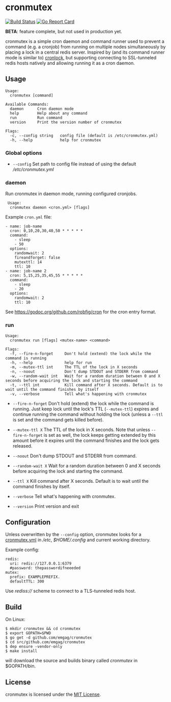 # cronmutex

[![Build Status](https://travis-ci.org/emgag/cronmutex.svg?branch=master)](https://travis-ci.org/emgag/cronmutex)
[![Go Report Card](https://goreportcard.com/badge/github.com/emgag/cronmutex)](https://goreportcard.com/report/github.com/emgag/cronmutex)

**BETA**: feature complete, but not used in production yet.

cronmutex is a simple cron daemon and command runner used to prevent a command (e.g. a cronjob) from running on multiple nodes simultaneously by placing a lock in a central redis server. Inspired by (and its command runner mode is similar to) [cronlock](https://github.com/kvz/cronlock), but supporting connecting to SSL-tunneled redis hosts natively and allowing running it as a cron daemon.

## Usage

```
Usage:
  cronmutex [command]

Available Commands:
  daemon      Cron daemon mode
  help        Help about any command
  run         Run command
  version     Print the version number of cronmutex

Flags:
  -c, --config string   config file (default is /etc/cronmutex.yml)
  -h, --help            help for cronmutex
```

### Global options

* `--config` Set path to config file instead of using the default */etc/cronmutex.yml*

### daemon 

Run cronmutex in daemon mode, running configured cronjobs.

```
 Usage:
  cronmutex daemon <cron.yml> [flags]
```

Example `cron.yml` file:

```
- name: job-name
  cron: 0,10,20,30,40,50 * * * * *
  command:
    - sleep
    - 50
  options:
    randomwait: 2
    fireandforget: false
    mutexttl: 14
    ttl: 10
- name: job-name 2
  cron: 5,15,25,35,45,55 * * * * *
  command:
    - sleep
    - 20
  options:
    randomwait: 2
    ttl: 10
```

See https://godoc.org/github.com/robfig/cron for the cron entry format.

### run 

```
Usage:
  cronmutex run [flags] <mutex-name> <command>

Flags:
  -f, --fire-n-forget     Don't hold (extend) the lock while the command is running
  -h, --help              help for run
  -m, --mutex-ttl int     The TTL of the lock in X seconds
  -n, --noout             Don't dump STDOUT and STDERR from command
  -w, --random-wait int   Wait for a random duration between 0 and X seconds before acquiring the lock and starting the command
  -t, --ttl int           Kill command after X seconds. Default is to wait until the command finishes by itself
  -v, --verbose           Tell what's happening with cronmutex
```

* `--fire-n-forget` Don't hold (extend) the lock while the command is running. Just keep lock until the lock's TTL (`--mutex-ttl`) expires and continue running the command without holding the lock (unless a `--ttl` is set and the command gets killed before).

* `--mutex-ttl X` The TTL of the lock in X seconds. Note that unless `--fire-n-forget` is set as well, the lock keeps getting extended by this amount before it expires until the command finishes and the lock gets released.

* `--noout` Don't dump STDOUT and STDERR from command.

* `--random-wait X` Wait for a random duration between 0 and X seconds before acquiring the lock and starting the command.  

* `--ttl X` Kill command after X seconds. Default is to wait until the command finishes by itself.  

* `--verbose` Tell what's happening with cronmutex.
 
* `--version` Print version and exit

## Configuration

Unless overwritten by the `--config` option, cronmutex looks for a [cronmutex.yml](/cronmutex.yml.dist) in */etc*, *$HOME/.config* and current working directory.

Example config:

```
redis:
  uri: redis://127.0.0.1:6379
  #password: thepasswordifneeeded
mutex:
  prefix: EXAMPLEPREFIX.
  defaultTTL: 300
```

Use *rediss://* scheme to connect to a TLS-tunneled redis host.

## Build

On Linux:

```
$ mkdir cronmutex && cd cronmutex
$ export GOPATH=$PWD
$ go get -d github.com/emgag/cronmutex
$ cd src/github.com/emgag/cronmutex
$ dep ensure -vendor-only
$ make install
```

will download the source and builds binary called _cronmutex_ in $GOPATH/bin.

## License

cronmutex is licensed under the [MIT License](http://opensource.org/licenses/MIT).
